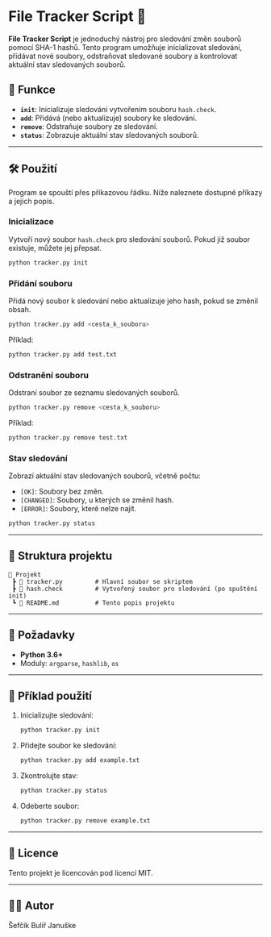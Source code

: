 # File Tracker Script 🚀  
**File Tracker Script** je jednoduchý nástroj pro sledování změn souborů pomocí SHA-1 hashů. Tento program umožňuje inicializovat sledování, přidávat nové soubory, odstraňovat sledované soubory a kontrolovat aktuální stav sledovaných souborů.  

## 🚀 Funkce  
- **`init`**: Inicializuje sledování vytvořením souboru `hash.check`.  
- **`add`**: Přidává (nebo aktualizuje) soubory ke sledování.  
- **`remove`**: Odstraňuje soubory ze sledování.  
- **`status`**: Zobrazuje aktuální stav sledovaných souborů.  

---

## 🛠️ Použití  
Program se spouští přes příkazovou řádku. Níže naleznete dostupné příkazy a jejich popis.  

### Inicializace  
Vytvoří nový soubor `hash.check` pro sledování souborů. Pokud již soubor existuje, můžete jej přepsat.  
```bash
python tracker.py init
```  

### Přidání souboru  
Přidá nový soubor k sledování nebo aktualizuje jeho hash, pokud se změnil obsah.  
```bash
python tracker.py add <cesta_k_souboru>
```  
Příklad:  
```bash
python tracker.py add test.txt
```  

### Odstranění souboru  
Odstraní soubor ze seznamu sledovaných souborů.  
```bash
python tracker.py remove <cesta_k_souboru>
```  
Příklad:  
```bash
python tracker.py remove test.txt
```  

### Stav sledování  
Zobrazí aktuální stav sledovaných souborů, včetně počtu:  
- `[OK]`: Soubory bez změn.  
- `[CHANGED]`: Soubory, u kterých se změnil hash.  
- `[ERROR]`: Soubory, které nelze najít.  
```bash
python tracker.py status
```  

---

## 📂 Struktura projektu  
```
📂 Projekt
 ┣ 📜 tracker.py         # Hlavní soubor se skriptem
 ┣ 📜 hash.check         # Vytvořený soubor pro sledování (po spuštění init)
 ┗ 📜 README.md          # Tento popis projektu
```

---

## 🧰 Požadavky  
- **Python 3.6+**  
- Moduly: `argparse`, `hashlib`, `os`

---

## 📝 Příklad použití  
1. Inicializujte sledování:  
   ```bash
   python tracker.py init
   ```
2. Přidejte soubor ke sledování:  
   ```bash
   python tracker.py add example.txt
   ```
3. Zkontrolujte stav:  
   ```bash
   python tracker.py status
   ```
4. Odeberte soubor:  
   ```bash
   python tracker.py remove example.txt
   ```

---

## 📜 Licence  
Tento projekt je licencován pod licencí MIT.  

---

## 🧑‍💻 Autor  
Šefčík
Bulíř
Januške
